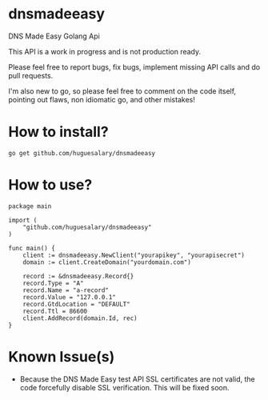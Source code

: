 dnsmadeeasy
===========

DNS Made Easy Golang Api

This API is a work in progress and is not production ready.

Please feel free to report bugs, fix bugs, implement missing API calls and do pull requests.

I'm also new to go, so please feel free to comment on the code itself, pointing out flaws, non idiomatic go, and other mistakes!

# How to install?

`go get github.com/huguesalary/dnsmadeeasy`

# How to use?

```
package main

import (
	"github.com/huguesalary/dnsmadeeasy"
)

func main() {
	client := dnsmadeeasy.NewClient("yourapikey", "yourapisecret")
	domain := client.CreateDomain("yourdomain.com")

	record := &dnsmadeeasy.Record{}
	record.Type = "A"
	record.Name = "a-record"
	record.Value = "127.0.0.1"
	record.GtdLocation = "DEFAULT"
	record.Ttl = 86600
	client.AddRecord(domain.Id, rec)
}
```
# Known Issue(s)

- Because the DNS Made Easy test API SSL certificates are not valid, the code forcefully disable SSL verification. This will be fixed soon.